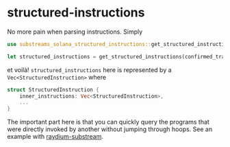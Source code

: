 # structured-instructions

No more pain when parsing instructions. Simply

```rust
use substreams_solana_structured_instructions::get_structured_instructions

let structured_instructions = get_structured_instructions(confirmed_transaction)
```

et voilà! `structured_instructions` here is represented by a `Vec<StructuredInstruction>` where

```rust
struct StructuredInstruction {
    inner_instructions: Vec<StructuredInstruction>,
    ...
}
```

The important part here is that you can quickly query the programs that were directly invoked by another without jumping through hoops. See an example with [raydium-substream](https://github.com/0xpapercut/raydium-substream).
